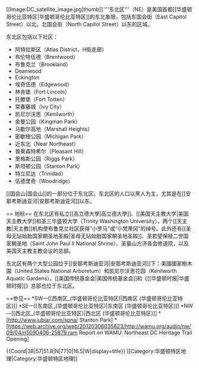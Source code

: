 [[Image:DC_satellite_image.jpg|thumb]]
'''东北区'''（NE）是美国首都[[华盛顿哥伦比亚特区|华盛顿哥伦比亚特区]]的东北象限，包括东国会街（East Capitol Street）以北，北国会街（North Capitol Street）以东的区域。

东北区包括以下社区：
* 阿特拉斯区（Atlas District，H街走廊）
* 布伦特伍德（Brentwood）
* 布鲁克兰（Brookland）
* Deanwood
* Eckington
* 埃奇伍德（Edgewood）
* 林肯堡（Fort Lincoln）
* 托滕堡（Fort Totten）
* 常春藤城（Ivy City）
* 凯尼尔沃思（Kenilworth）
* 金曼公园（Kingman Park）
* 马歇尔高地（Marshall Heights）
* 密歇根公园（Michigan Park）
* 近东北（Near Northeast）
* 普莱森特希尔（Pleasant Hill）
* 里格斯公园（Riggs Park）
* 斯坦顿公园（Stanton Park）
* 特立尼达（Trinidad）
* 伍德里奇（Woodridge）

[[国会山|国会山]]的一部分位于东北区。东北区的人口以黑人为主，尤其是在[[安那考斯迪亚河|安那考斯迪亚河]]以东。

== 地标==
在东北区有私立[[高立德大學|高立德大學]]、[[美国天主教大学|美国天主教大学]]和圣三华盛顿大学（Trinity Washington University），两个[[天主教|天主教]]机构使布鲁克兰社区获得“小罗马”或“小梵蒂冈”的绰号。此外还有[[圣母无玷始胎国家朝圣地圣殿|圣母无玷始胎国家朝圣地圣殿]]、圣若望保禄二世国家朝圣地（Saint John Paul II National Shrine）、圣墓山方济各会修道院，以及美国天主教主教会议的总部。

东北区有两个大型公园位于[[安那考斯迪亚河|安那考斯迪亚河]]下：美國國家樹木園（United States National Arboretum）和凯尼尔沃思花园（Kenilworth Aquatic Gardens）。[[美国传统基金会|美国传统基金会]]和《[[华盛顿时报|华盛顿时报]]》总部也位于东北区。

==参见==
*SW—[[西南区_(华盛顿哥伦比亚特区)|西南区 (华盛顿哥伦比亚特区)]]
*SE—[[东南区_(华盛顿哥伦比亚特区)|东南区 (华盛顿哥伦比亚特区)]]
*NW—[[西北区_(华盛顿哥伦比亚特区)|西北区 (华盛顿哥伦比亚特区)]]
*[http://www.jubiar.com/spna/ Stanton Park]
*[https://web.archive.org/web/20120306035623/http://wamu.org/audio/nw/09/04/n5090406-25879.ram Report on WAMU: Northeast DC Heritage Trail Opening]

{{Coord|38|57|51.8|N|77|0|16.5|W|display=title}}
[[Category:华盛顿特区地理|Category:华盛顿特区地理]]